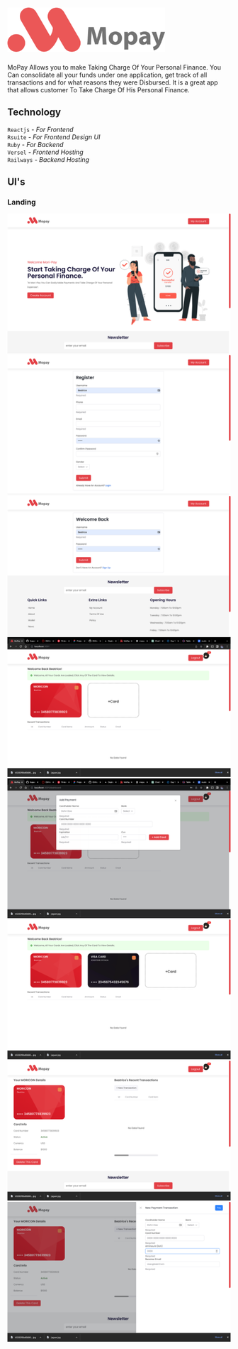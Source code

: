 # <img src="mopay.png" height="100px">  
MoPay Allows you to make  Taking Charge Of Your Personal Finance. You Can consolidate all your funds under one application, get track of all transactions and for what reasons they were Disbursed. 
It is a great app that allows customer To Take Charge Of His Personal Finance. 
## Technology
<code>Reactjs</code> <i> - For Frontend</i><br/>
<code>Rsuite</code><i> - For Frontend Design UI</i><br/>
<code>Ruby</code><i> - For Backend</i><br/>
<code>Versel</code><i> - Frontend Hosting</i><br/>
<code>Railways</code><i> - Backend Hosting</i><br/>

## UI's
### Landing
<img src="home.png" ><img src="register.png" >
<img src="login.png"><img src="dash_before.png" >
<img src="add_card.png" ><img src="dashboard_after.png">
<img src="card_detail.png"><img src="make_payment.png">
